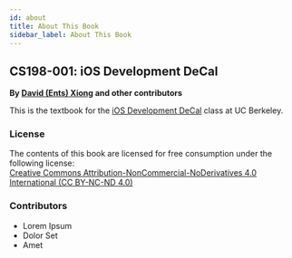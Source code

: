 ```yaml
---
id: about
title: About This Book
sidebar_label: About This Book
---
```


## CS198-001: iOS Development DeCal

**By [David (Ents) Xiong](weidavidxiong.com) and other contributors**

This is the textbook for the [iOS Development DeCal](http://iosdecal.com/) class at UC Berkeley.


### License

The contents of this book are licensed for free consumption under the following license:  
[Creative Commons Attribution-NonCommercial-NoDerivatives 4.0 International \(CC BY-NC-ND 4.0\)](https://creativecommons.org/licenses/by-nc-nd/4.0/)

### Contributors

* Lorem Ipsum
* Dolor Set
* Amet
